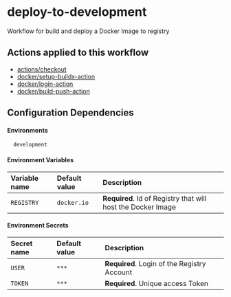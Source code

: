 
# deploy-to-development
Workflow for build and deploy a Docker Image to registry

## Actions applied to this workflow

- [actions/checkout](https://github.com/actions/checkout)
- [docker/setup-buildx-action](https://github.com/docker/setup-buildx-action)
- [docker/login-action](https://github.com/docker/login-action)
- [docker/build-push-action](https://github.com/docker/build-push-action)

## Configuration Dependencies

#### Environments

```
  development
```

#### Environment Variables

| Variable name | Default value   | Description                                                   |
|:--------------|:----------------|:--------------------------------------------------------------|
| `REGISTRY`    | `docker.io`     | **Required**. Id of Registry that will host the Docker Image  |

#### Environment Secrets

| Secret name | Default value | Description                                                   |
|:------------|:--------------|:--------------------------------------------------------------|
| `USER`      | `***`         | **Required**. Login of the Registry Account                   |
| `TOKEN`     | `***`         | **Required**. Unique access Token                             |
